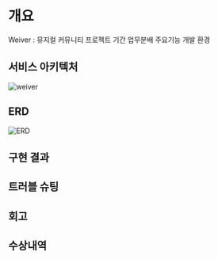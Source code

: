 # 개요
Weiver : 뮤지컬 커뮤니티 
프로젝트 기간 
업무분배 
주요기능 
개발 환경 
## 서비스 아키텍처
![weiver](https://github.com/Weiver-project/Weiver/assets/78299214/315112bb-d05d-4834-908e-d6806aef7782)
## ERD
![ERD](https://github.com/Weiver-project/Weiver/assets/78299214/d9689a4f-1e36-499f-beb1-9a8d57292528)
## 구현 결과

## 트러블 슈팅

## 회고

## 수상내역
